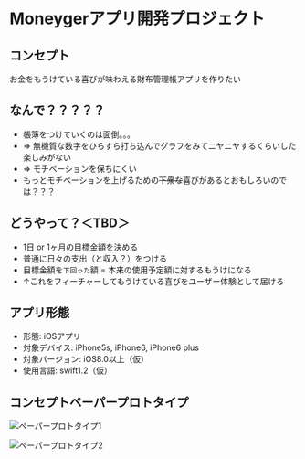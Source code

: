 # Moneygerアプリ開発プロジェクト

## コンセプト

お金をもうけている喜びが味わえる財布管理帳アプリを作りたい

## なんで？？？？？

* 帳簿をつけていくのは面倒。。。
* => 無機質な数字をひらすら打ち込んでグラフをみてニヤニヤするくらいした楽しみがない
* => モチベーションを保ちにくい
* もっとモチベーションを上げるための~~下衆な~~喜びがあるとおもしろいのでは？？？

## どうやって？＜TBD＞

* 1日 or 1ヶ月の目標金額を決める
* 普通に日々の支出（と収入？）をつける
* 目標金額を`下回った`額 = 本来の使用予定額に対するもうけになる
* ↑これをフィーチャーしてもうけている喜びをユーザー体験として届ける

## アプリ形態

* 形態: iOSアプリ
* 対象デバイス: iPhone5s, iPhone6, iPhone6 plus
* 対象バージョン: iOS8.0以上（仮）
* 使用言語: swift1.2（仮）

## コンセプトペーパープロトタイプ

![ペーパープロトタイプ1](https://dl.dropboxusercontent.com/u/24429555/%E5%86%99%E7%9C%9F%202015-06-21%2014%2032%2040.jpg)

![ペーパープロトタイプ2](https://dl.dropboxusercontent.com/u/24429555/%E5%86%99%E7%9C%9F%202015-06-21%2014%2033%2003.jpg)
